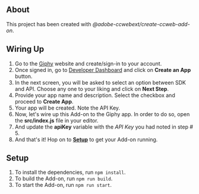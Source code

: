 ## About

This project has been created with _@adobe-ccwebext/create-ccweb-add-on_.

## Wiring Up

1. Go to the [Giphy](https://developers.giphy.com) website and create/sign-in to your account.
2. Once signed in, go to [Developer Dashboard](https://developers.giphy.com/dashboard) and click on **Create an App** button.
3. In the next screen, you will be asked to select an option between SDK and API. Choose any one to your liking and click on **Next Step**.
4. Provide your app name and description. Select the checkbox and proceed to **Create App**.
5. Your app will be created. Note the API Key.
6. Now, let's wire up this Add-on to the Giphy app. In order to do so, open the **src/index.js** file in your editor.
8. And update the **apiKey** variable with the _API Key_ you had noted in step # 5.
9. And that's it! Hop on to **[Setup](#Setup)** to get your Add-on running.

## Setup

1. To install the dependencies, run `npm install`.
2. To build the Add-on, run `npm run build`.
3. To start the Add-on, run `npm run start`.
